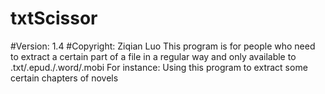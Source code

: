 # txtScissor
#Version: 1.4
#Copyright: Ziqian Luo
This program is for people who need to extract a certain part of a file in a regular way and only available to .txt/.epud./.word/.mobi
	For instance: Using this program to extract some certain chapters of novels
